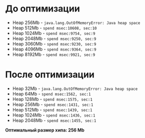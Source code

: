 # До оптимизации

- Heap 256Mb  - `java.lang.OutOfMemoryError: Java heap space`
- Heap 512Mb  - `spend msec:10608, sec:10`
- Heap 1024Mb - `spend msec:9754, sec:9`
- Heap 2048Mb - `spend msec:9250, sec:9`
- Heap 3060Mb - `spend msec:9230, sec:9`
- Heap 4096Mb - `spend msec:9364, sec:9`
- Heap 8192Mb - `spend msec:9921, sec:9`

# После оптимизации
- Heap 32Mb   - `java.lang.OutOfMemoryError: Java heap space`
- Heap 64Mb   - `spend msec:1562, sec:1`
- Heap 128Mb  - `spend msec:1575, sec:1`
- Heap 256Mb  - `spend msec:1431, sec:1`
- Heap 512Mb  - `spend msec:1439, sec:1`
- Heap 1024Mb - `spend msec:1436, sec:1`
- Heap 2048Mb - `spend msec:1455, sec:1`

 **Оптимальный размер хипа: 256 Mb**
